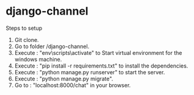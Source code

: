 # django-channel
Steps to setup
1.  Git clone.
2.  Go to folder /django-channel.
3.  Execute : "env\scripts\activate" to Start virtual environment for the windows machine.
4.  Execute : "pip install -r requirements.txt" to install the dependencies.
5.  Execute : "python manage.py runserver" to start the server.
6.  Execute : "python manage.py migrate".
7.  Go to : "localhost:8000/chat" in your browser.

